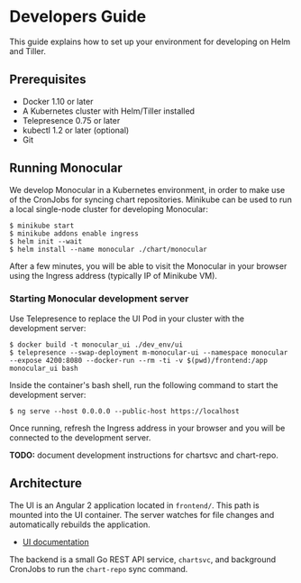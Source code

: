 # Developers Guide

This guide explains how to set up your environment for developing on Helm and Tiller.

## Prerequisites
* Docker 1.10 or later
* A Kubernetes cluster with Helm/Tiller installed
* Telepresence 0.75 or later
* kubectl 1.2 or later (optional)
* Git

## Running Monocular

We develop Monocular in a Kubernetes environment, in order to make use of the
CronJobs for syncing chart repositories. Minikube can be used to run a local
single-node cluster for developing Monocular:

```
$ minikube start
$ minikube addons enable ingress
$ helm init --wait
$ helm install --name monocular ./chart/monocular
```

After a few minutes, you will be able to visit the Monocular in your browser
using the Ingress address (typically IP of Minikube VM).

### Starting Monocular development server

Use Telepresence to replace the UI Pod in your cluster with the development
server:

```
$ docker build -t monocular_ui ./dev_env/ui
$ telepresence --swap-deployment m-monocular-ui --namespace monocular --expose 4200:8080 --docker-run --rm -ti -v $(pwd)/frontend:/app monocular_ui bash
```

Inside the container's bash shell, run the following command to start the
development server:

```
$ ng serve --host 0.0.0.0 --public-host https://localhost
```

Once running, refresh the Ingress address in your browser and you will be
connected to the development server.

**TODO:** document development instructions for chartsvc and chart-repo.

## Architecture

The UI is an Angular 2 application located in `frontend/`. This path is mounted
into the UI container. The server watches for file changes and automatically
rebuilds the application.

* [UI documentation](../frontend/README.md)

The backend is a small Go REST API service, `chartsvc`, and background CronJobs
to run the `chart-repo` sync command.

